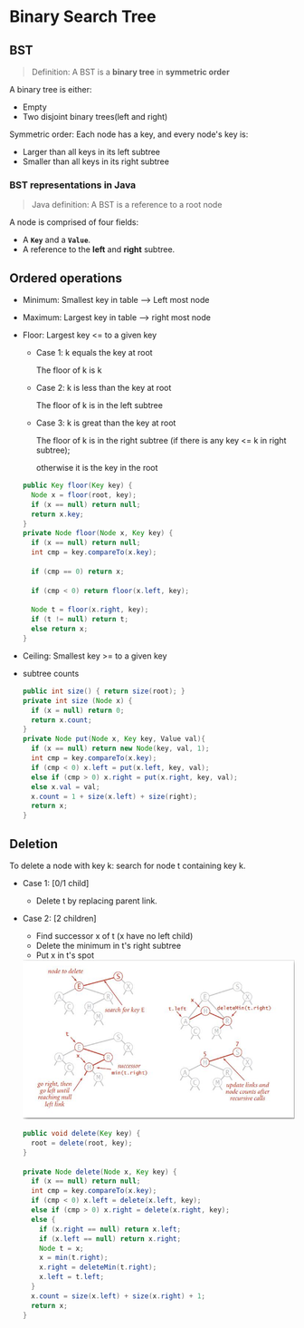 # Binary Search Tree

## BST

> Definition: A BST is a **binary tree** in **symmetric order**

A binary tree is either:

- Empty
- Two disjoint binary trees(left and right)

Symmetric order: Each node has a key, and every node's key is:

- Larger than all keys in its left subtree
- Smaller than all keys in its right subtree

### BST representations in Java

> Java definition: A BST is a reference to a root node

A node is comprised of four fields:

- A **`Key`** and a **`Value`**.
- A reference to the **left** and **right** subtree.

## Ordered operations

- Minimum: Smallest key in table --> Left most node

- Maximum: Largest key in table --> right most node

- Floor: Largest key <= to a given key

  - Case 1: k equals the key at root

    The floor of k is k

  - Case 2: k is less than the key at root

    The floor of k is in the left subtree

  - Case 3: k is great than the key at root

    The floor of k is in the right subtree (if there is any key <= k in right subtree);

    otherwise it is the key in the root

  ```java
  public Key floor(Key key) {
    Node x = floor(root, key);
    if (x == null) return null;
    return x.key;
  }
  private Node floor(Node x, Key key) {
    if (x == null) return null;
    int cmp = key.compareTo(x.key);
    
    if (cmp == 0) return x;
    
    if (cmp < 0) return floor(x.left, key);
    
    Node t = floor(x.right, key);
    if (t != null) return t;
    else return x;
  }
  ```

- Ceiling: Smallest key >= to a given key

- subtree counts

  ```java
  public int size() { return size(root); }
  private int size (Node x) {
    if (x = null) return 0;
    return x.count;
  }
  private Node put(Node x, Key key, Value val){
    if (x == null) return new Node(key, val, 1);
    int cmp = key.compareTo(x.key);
    if (cmp < 0) x.left = put(x.left, key, val);
    else if (cmp > 0) x.right = put(x.right, key, val);
    else x.val = val;
    x.count = 1 + size(x.left) + size(right);
    return x;
  }
  ```

## Deletion

To delete a node with key k: search for node t containing key k.

- Case 1: [0/1 child] 

  - Delete t by replacing parent link.

- Case 2: [2 children] 

  - Find successor x of t (x have no left child)
  - Delete the minimum in t's right subtree
  - Put x in t's spot

  <img src="../pic/4-2.jpg" style="zoom:20">

  ```java
  public void delete(Key key) {
    root = delete(root, key);
  }
  
  private Node delete(Node x, Key key) {
    if (x == null) return null;
    int cmp = key.compareTo(x.key);
    if (cmp < 0) x.left = delete(x.left, key);
    else if (cmp > 0) x.right = delete(x.right, key);
    else {
      if (x.right == null) return x.left;
      if (x.left == null) return x.right;
      Node t = x;
      x = min(t.right);
      x.right = deleteMin(t.right);
      x.left = t.left;
    }
    x.count = size(x.left) + size(x.right) + 1;
    return x;
  }
  ```

  